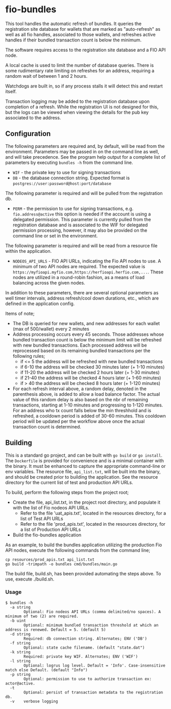 # fio-bundles

This tool handles the automatic refresh of bundles. It queries the registration site database for wallets that are marked as "auto-refresh" as well as all fio handles, associated to those wallets, and refreshes active handles if their bundled transaction count is below the minimum.

The software requires access to the registration site database and a FIO API node.

A local cache is used to limit the number of database queries. There is some rudimentary rate limiting on refreshes for an address, requiring a random wait of between 1 and 2 hours.

Watchdogs are built in, so if any process stalls it will detect this and restart itself.

Transaction logging may be added to the registration database upon completion of a refresh. While the registration UI is not designed for this, but the logs can be viewed when viewing the details for the pub key associated to the address.

## Configuration

The following parameters are required and, by default, will be read from the environment. Parameters may be passed in on the command line as well, and will take precedence. See the program help output for a complete list of parameters by executing `bundles -h` from the command line.

* `WIF` - the private key to use for signing transactions
* `DB` - the database connection string. Expected format is `postgres://user:password@host:port/database`

The following parameter is required and will be pulled from the registration db.
* `PERM` - the permission to use for signing transactions, e.g. `fio.address@active` this option is needed if the account is using a delegated permission. This parameter is currently pulled from the registration database and is associated to the WIF for delegated permission processing, however, it may also be provided on the command line or set in the environment.

The following parameter is required and will be read from a resource file within the application.
* `NODEOS_API_URLS` - FIO API URLs, indicating the Fio API nodes to use. A minimum of two API nodes are required. The expected value is `https://myfioapi.myfio.com,https://herfioapi.herfio.com,...`. These nodes are utilized in a round-robin fashion, as a means of load balancing across the given nodes.

In addition to these parameters, there are several optional parameters as well timer intervals, address refresh/cool down durations, etc., which are defined in the application config.

Items of note;
* The DB is queried for new wallets, and new addresses for each wallet (max of 500/wallet) every 2 minutes
* Address processing occurs every 45 seconds. Those addresses whose bundled transaction count is below the minimum limit will be refreshed with new bundled transactions. Each processed address will be reprocessed based on its remaining bundled transactions per the following rules;
  * if <= 5 the address will be refreshed with new bundled transactions
  * if 6-10 the address will be checked 30 minutes later (+ 1-10 minutes)
  * if 11-20 the address will be checked 2 hours later (+ 1-30 minutes)
  * if 21-40 the address will be checked 4 hours later (+ 1-60 minutes)
  * if > 40 the address will be checked 8 hours later (+ 1-120 minutes)
* For each refresh interval above, a random delay, denoted in the parenthesis above, is added to allow a load balance factor. The actual value of this random delay is also based on the nbr of remaining transactions, starting at 1-10 minutes and progressing to 1-120 minutes. For an address who tx count falls below the min threshhold and is refreshed, a cooldown period is added of 30-60 minutes. This cooldown period will be updated per the workflow above once the actual transaction count is determined.

## Building

This is a standard go project, and can be built with `go build` or `go install`. The `Dockerfile` is provided for convenience and is a minimal container with the binary. It must be enhanced to capture the appropriate command-line or env variables. The resource file, `api_list.txt`, will be built into the binary, and should be created prior to building the application. See the resource directory for the current list of test and production API URLs.

To build, perform the following steps from the project root;
* Create the file, api_list.txt, in the project root directory, and populate it with the list of Fio nodeos API URLs.
  * Refer to the file 'uat_apis.txt', located in the resources directory, for a list of Test API URLs
  * Refer to the file 'prod_apis.txt', located in the resources directory, for a list of Production API URLs
* Build the fio-bundles application

As an example, to build the bundles application utilizing the production Fio API nodes, execute the following commands from the command line;
```
cp resources/prod_apis.txt api_list.txt
go build -trimpath -o bundles cmd/bundles/main.go
```
The build file, build.sh, has been provided automating the steps above. To use, execute ./build.sh.

### Usage

```
$ bundles -h
  -a string
    	Optional: Fio nodeos API URLs (comma delimited/no spaces). A minimum of two (2) are required.
  -b uint
    	Optional: minimum bundled transaction threshold at which an address is renewed. Default = 5. (default 5)
  -d string
    	Required: db connection string. Alternates; ENV ('DB')
  -f string
    	Optional: state cache filename. (default "state.dat")
  -k string
    	Required: private key WIF. Alternates; ENV ('WIF')
  -l string
    	Optional: logrus log level. Default = 'Info'. Case-insensitive match else Default. (default "Info")
  -p string
    	Optional: permission to use to authorize transaction ex: actor@active.
  -t	
    	Optional: persist of transaction metadata to the registration db.
  -v	verbose logging
```
